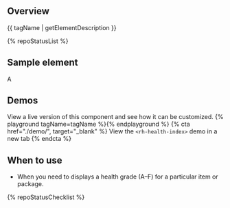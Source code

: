 ## Overview
{{ tagName | getElementDescription }}

{% repoStatusList %}

## Sample element
<rh-health-index grade="A">A</rh-health-index>


## Demos
  View a live version of this component and see how it can be customized.
  {% playground tagName=tagName %}{% endplayground %}
  {% cta href="./demo/", target="_blank" %}
    View the `<rh-health-index>` demo in a new tab
  {% endcta %}

## When to use
- When you need to displays a health grade (A–F) for a particular item or package.

{% repoStatusChecklist %}
